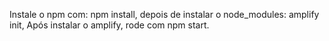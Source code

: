 Instale o npm com: npm install,
depois de instalar o node_modules: amplify init,
Após instalar o amplify, rode com npm start.
